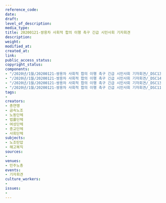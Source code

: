 ```yaml
---
reference_code: 
date: 
draft: 
level_of_description: 
media_type: 
title: 20200121-쌍용차 사회적 합의 이행 촉구 긴급 시민사회 기자회견
description: 
weight: 
modified_at: 
created_at: 
link: 
public_access_status: 
copyright_status: 
components:
- "/2020년/1월/20200121-쌍용차 사회적 합의 이행 촉구 긴급 시민사회 기자회견/_DSC1326.jpg"
- "/2020년/1월/20200121-쌍용차 사회적 합의 이행 촉구 긴급 시민사회 기자회견/_DSC1462.jpg"
- "/2020년/1월/20200121-쌍용차 사회적 합의 이행 촉구 긴급 시민사회 기자회견/_DSC1324.jpg"
- "/2020년/1월/20200121-쌍용차 사회적 합의 이행 촉구 긴급 시민사회 기자회견/_DSC1128.jpg"
tags:
- 
creators:
- 총연맹
- 금속노조
- 노동단체
- 법률단체
- 여성단체
- 종교단체
- 사회단체
subjects:
- 노조탄압
- 해고복직
sources:
- 
venues:
- 민주노총
events:
- 기자회견
culture_workers:
- 
issues:
- 
---
```

